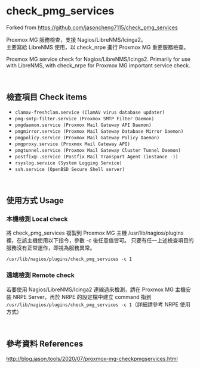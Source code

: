 # check_pmg_services

Forked from https://github.com/jasoncheng7115/check_pmg_services

  
Proxmox MG 服務檢查，支援 Nagios/LibreNMS/Icinga2。  
主要寫給 LibreNMS 使用，以 check_nrpe 進行 Proxmox MG 重要服務檢查。    

Proxmox MG service check for Nagios/LibreNMS/Icinga2.
Primarily for use with LibreNMS, with check_nrpe for Proxmox MG important service check.  

   
&nbsp;&nbsp;
&nbsp;&nbsp;
  

## 檢查項目 Check items
* `clamav-freshclam.service (ClamAV virus database updater)`
* `pmg-smtp-filter.service (Proxmox SMTP Filter Daemon)`
* `pmgdaemon.service (Proxmox Mail Gateway API Daemon)`
* `pmgmirror.service (Proxmox Mail Gateway Database Mirror Daemon)`
* `pmgpolicy.service (Proxmox Mail Gateway Policy Daemon)`
* `pmgproxy.service (Proxmox Mail Gateway API)`
* `pmgtunnel.service (Proxmox Mail Gateway Cluster Tunnel Daemon)`
* `postfix@-.service (Postfix Mail Transport Agent (instance -))`
* `rsyslog.service (System Logging Service)`
* `ssh.service (OpenBSD Secure Shell server)`


   
&nbsp;&nbsp;
&nbsp;&nbsp;
   
## 使用方式 Usage

### 本機檢測 Local check 
  
將 check_pmg_services 複製到 Proxmox MG 主機 /usr/lib/nagios/plugins 裡，在該主機使用以下指令，參數 -c 後任意值皆可。
只要有任一上述檢查項目的服務沒有正常運作，即視為服務異常。
  
```/usr/lib/nagios/plugins/check_pmg_services -c 1```
  
  
### 遠端檢測 Remote check
  
    
若要使用 Nagios/LibreNMS/Icinga2 連線過來檢測，請在 Proxmox MG 主機安裝 NRPE Server，再於 NRPE 的設定檔中建立 command 指到 ```/usr/lib/nagios/plugins/check_pmg_services -c 1```（詳細請參考 NRPE 使用方式）

   
&nbsp;&nbsp;
&nbsp;&nbsp;
  
## 參考資料 References

http://blog.jason.tools/2020/07/proxmox-mg-checkpmgservices.html


